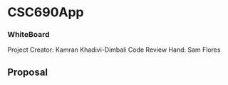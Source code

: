 # CSC690App
### WhiteBoard

Project Creator: Kamran Khadivi-Dimbali
Code Review Hand: Sam Flores

## Proposal
